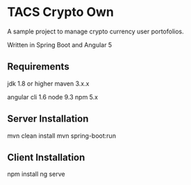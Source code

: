 # TACS Crypto Own
A sample project to manage crypto currency user portofolios.

Written in Spring Boot and Angular 5

## Requirements

jdk 1.8 or higher
maven 3.x.x

angular cli 1.6
node 9.3
npm 5.x

## Server Installation

mvn clean install
mvn spring-boot:run

## Client Installation

npm install
ng serve